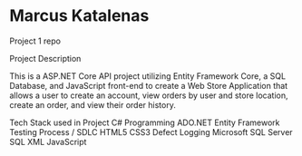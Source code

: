 # Marcus Katalenas

Project 1 repo

Project Description

This is a ASP.NET Core API project utilizing Entity Framework Core, a SQL Database, and JavaScript front-end to create a Web Store Application that allows a user to create an account, view orders by user and store location, create an order, and view their order history.

Tech Stack used in Project
C# Programming 
ADO.NET Entity Framework 
Testing Process / SDLC 
HTML5 
CSS3
Defect Logging 
Microsoft SQL Server 
SQL 
XML 
JavaScript
